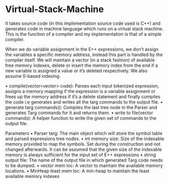 ﻿# Virtual-Stack-Machine

It takes source code (in this implementation source code used is C++) and generates code in machine language which runs on a virtual stack machine. This is the function of a compiler and my implementation is that of a simple compiler.

When we do variable assignment in the E++ expressions, we don’t assign the variables a specific memory address, instead this part is handled by the compiler itself. We will maintain a vector (in a stack fashion) of available free memory indexes, delete or insert the memory index from the end if a new variable is assigned a value or it’s deleted respectively. We also assume 0-based indexing.

• compile(vector<vector<string>> code): Parses each input tokenized expression, assigns a memory mapping if the expression is a variable assignment or frees up the memory address if it’s a delete statement and finally compiles the code i.e generates and writes all the targ commands to the output file.
• generate targ commands(): Compiles the last tree node in the Parser and generates Targ commands for it and returns them.
• write to file(vector<string> commands): A helper function to write the given set of commands to the output file.

 Parameters
• Parser targ: The main object which will store the symbol table and parsed expressions tree nodes.
• int memory size: Size of the indexable memory provided to map the symbols. Set during the construction and not changed afterwards. It can be assumed that the given size of the indexable memory is always sufficient for the input set of E++ expressions
• string output file: The name of the output file in which generated Targ code needs to be dumped.
• vector<int> mem loc: A vector to maintain the available memory locations.
• MinHeap least mem loc: A min-heap to maintain the least available memory indexes
